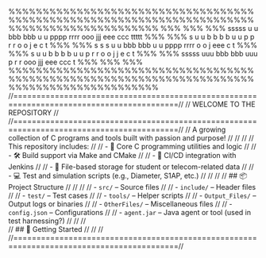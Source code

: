 %%%%%%%%%%%%%%%%%%%%%%%%%%%%%%%%%%%%%%%%%%%%%%%%%%%%%%%%%%%%%%%%%%%%%%%%%%%%%%%%%%%%%%%%%%%%%%
%%%											   %%%
%%%	sssss  u   u  bbb   bbb   u   u    pppp   rrrr    ooo   jjj  eee   ccc   ttttt	   %%%
%%%	s      u   u  b  b  b  b  u   u    p   p  r   r  o   o    j  e     c       t	   %%%
%%%	s s s  u   u  bbb   bbb   u   u    pppp   rrrr   o   o    j  eee   c       t	   %%%
%%%	    s  u   u  b  b  b  b  u   u    p      r  r   o   o  j j  e     c       t	   %%%
%%%	sssss   uuu   bbb   bbb    uuu     p      r   r   ooo   jjj  eee   ccc     t	   %%%
%%%											   %%%
%%%%%%%%%%%%%%%%%%%%%%%%%%%%%%%%%%%%%%%%%%%%%%%%%%%%%%%%%%%%%%%%%%%%%%%%%%%%%%%%%%%%%%%%%%%%%%
//==========================================================================================//
// 				WELCOME TO THE REPOSITORY 				    //
//==========================================================================================//
// A growing collection of C programs and tools built with passion and purpose!		    //
//											    //
// This repository includes:								    //
// - 🧠 Core C programming utilities and logic						    //
// - 🛠️ Build support via Make and CMake						    //
// - 🔄 CI/CD integration with Jenkins							    //
// - 📂 File-based storage for student or telecom-related data				    //
// - 💻 Test and simulation scripts (e.g., Diameter, S1AP, etc.)			    //
//											    //
// ## 📦 Project Structure								    //
//											    //
// - `src/` – Source files								    //
// - `include/` – Header files								    //
// - `test/` – Test cases								    //
// - `tools/` – Helper scripts								    //
// - `Output_Files/` – Output logs or binaries						    //
// - `OtherFiles/` – Miscellaneous files						    //
// - `config.json` – Configurations							    //
// - `agent.jar` – Java agent or tool (used in test harnessing?)			    //
//											    //		
// ## 🚀 Getting Started							            //
//											    //
//==========================================================================================//


